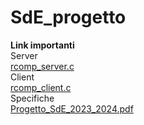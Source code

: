 # SdE_progetto
**Link importanti**  
  Server  
  [rcomp_server.c](rcomp_server.c)  
  Client  
  [rcomp_client.c](rcomp_client.c)  
  Specifiche  
  [Progetto_SdE_2023_2024.pdf](Progetto_SdE_2023_2024.pdf)
